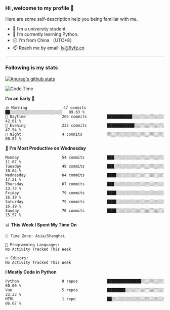 ### Hi ,welcome to my profile 👋
Here are some self-description help you being familiar with me.
<!--
**liuyunfz/liuyunfz** is a ✨ _special_ ✨ repository because its `README.md` (this file) appears on your GitHub profile.
- 👯 I’m looking to collaborate on ...
- 🤔 I’m looking for help with ...
Here are some ideas to get you started:
-->
- 🏫 I’m a university student.
- 💪 I’m currently learning Python.
- 🕗 I'm from China （UTC+8）
- 📫 Reach me by email: [ly@6yfz.cn](mailto:ly@6yfz.cn)
  
---
### Following is my stats
  
[![Anurag's github stats](https://github-readme-stats.vercel.app/api?username=liuyunfz)](https://github.com/anuraghazra/github-readme-stats)
  
<!--START_SECTION:waka-->
![Code Time](http://img.shields.io/badge/Code%20Time-324%20hrs%2055%20mins-blue)

**I'm an Early 🐤** 

```text
🌞 Morning                47 commits          ██░░░░░░░░░░░░░░░░░░░░░░░   09.63 % 
🌆 Daytime                205 commits         ███████████░░░░░░░░░░░░░░   42.01 % 
🌃 Evening                232 commits         ████████████░░░░░░░░░░░░░   47.54 % 
🌙 Night                  4 commits           ░░░░░░░░░░░░░░░░░░░░░░░░░   00.82 % 
```
📅 **I'm Most Productive on Wednesday** 

```text
Monday                   54 commits          ███░░░░░░░░░░░░░░░░░░░░░░   11.07 % 
Tuesday                  49 commits          ███░░░░░░░░░░░░░░░░░░░░░░   10.04 % 
Wednesday                84 commits          ████░░░░░░░░░░░░░░░░░░░░░   17.21 % 
Thursday                 67 commits          ███░░░░░░░░░░░░░░░░░░░░░░   13.73 % 
Friday                   79 commits          ████░░░░░░░░░░░░░░░░░░░░░   16.19 % 
Saturday                 79 commits          ████░░░░░░░░░░░░░░░░░░░░░   16.19 % 
Sunday                   76 commits          ████░░░░░░░░░░░░░░░░░░░░░   15.57 % 
```


📊 **This Week I Spent My Time On** 

```text
🕑︎ Time Zone: Asia/Shanghai

💬 Programming Languages: 
No Activity Tracked This Week

🔥 Editors: 
No Activity Tracked This Week
```

**I Mostly Code in Python** 

```text
Python                   9 repos             ███████████████░░░░░░░░░░   60.00 % 
Vue                      5 repos             ████████░░░░░░░░░░░░░░░░░   33.33 % 
HTML                     1 repo              ██░░░░░░░░░░░░░░░░░░░░░░░   06.67 % 
```




<!--END_SECTION:waka-->
